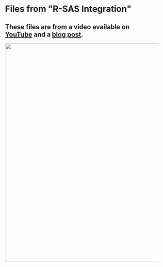 # Files from "R-SAS Integration"

##  These files are from a video available on [YouTube](https://youtu.be/OH3yxTa0MHc) and a [blog post](https://dethwench.com/sas-r-integration-example-transform-in-r-analyze-in-sas/).

<p align="center">
<a href="https://youtu.be/OH3yxTa0MHc" target="_blank">
  <img width="720"  border="0" align="center"  src="https://dethwench.com/wp-content/uploads/2021/12/R-SAS-integration-banner_Transform-in-R-and-analyze-in-SAS.jpg">
</a>
  <p align="center">
